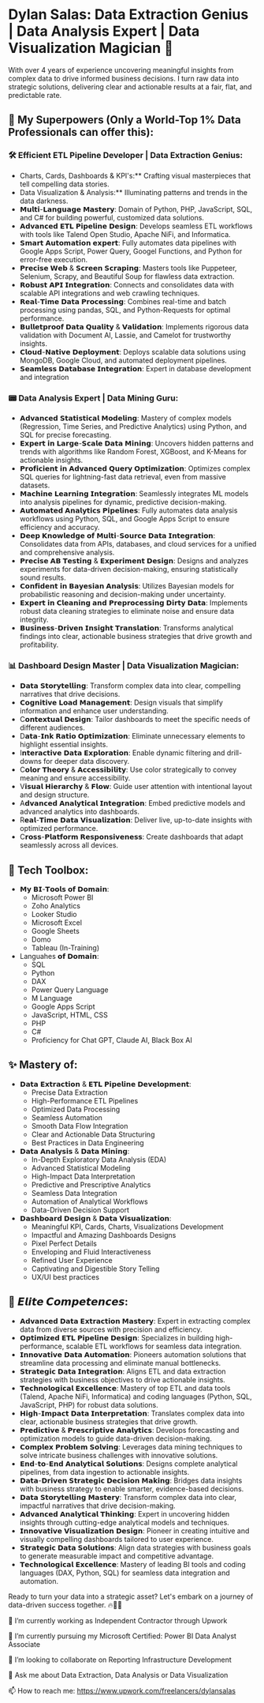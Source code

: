 # Dylan Salas: Data Extraction Genius | Data Analysis Expert | Data Visualization Magician 🚀

With over 4 years of experience uncovering meaningful insights from complex data to drive informed business decisions. I turn raw data into strategic solutions, delivering clear and actionable results at a fair, flat, and predictable rate.

## 💪 My Superpowers (Only a World-Top 1% Data Professionals can offer this):
### 🛠️ Efficient ETL Pipeline Developer | Data Extraction Genius:
-   Charts, Cards, Dashboards & KPI's:** Crafting visual masterpieces that tell compelling data stories.
-   Data Visualization & Analysis:** Illuminating patterns and trends in the data darkness.
-   𝗠𝘂𝗹𝘁𝗶-𝗟𝗮𝗻𝗴𝘂𝗮𝗴𝗲 𝗠𝗮𝘀𝘁𝗲𝗿𝘆: Domain of Python, PHP, JavaScript, SQL, and C# for building powerful, customized data solutions.
-   𝗔𝗱𝘃𝗮𝗻𝗰𝗲𝗱 𝗘𝗧𝗟 𝗣𝗶𝗽𝗲𝗹𝗶𝗻𝗲 𝗗𝗲𝘀𝗶𝗴𝗻: Develops seamless ETL workflows with tools like Talend Open Studio, Apache NiFi, and Informatica.
-   𝗦𝗺𝗮𝗿𝘁 𝗔𝘂𝘁𝗼𝗺𝗮𝘁𝗶𝗼𝗻 𝗲𝘅𝗽𝗲𝗿𝘁: Fully automates data pipelines with Google Apps Script, Power Query, Googel Functions, and Python for error-free execution.
-   𝗣𝗿𝗲𝗰𝗶𝘀𝗲 𝗪𝗲𝗯 & 𝗦𝗰𝗿𝗲𝗲𝗻 𝗦𝗰𝗿𝗮𝗽𝗶𝗻𝗴: Masters tools like Puppeteer, Selenium, Scrapy, and Beautiful Soup for flawless data extraction.
-   𝗥𝗼𝗯𝘂𝘀𝘁 𝗔𝗣𝗜 𝗜𝗻𝘁𝗲𝗴𝗿𝗮𝘁𝗶𝗼𝗻: Connects and consolidates data with scalable API integrations and web crawling techniques.
-   𝗥𝗲𝗮𝗹-𝗧𝗶𝗺𝗲 𝗗𝗮𝘁𝗮 𝗣𝗿𝗼𝗰𝗲𝘀𝘀𝗶𝗻𝗴: Combines real-time and batch processing using pandas, SQL, and Python-Requests for optimal performance.
-   𝗕𝘂𝗹𝗹𝗲𝘁𝗽𝗿𝗼𝗼𝗳 𝗗𝗮𝘁𝗮 𝗤𝘂𝗮𝗹𝗶𝘁𝘆 & 𝗩𝗮𝗹𝗶𝗱𝗮𝘁𝗶𝗼𝗻: Implements rigorous data validation with Document AI, Lassie, and Camelot for trustworthy insights.
-   𝗖𝗹𝗼𝘂𝗱-𝗡𝗮𝘁𝗶𝘃𝗲 𝗗𝗲𝗽𝗹𝗼𝘆𝗺𝗲𝗻𝘁: Deploys scalable data solutions using MongoDB, Google Cloud, and automated deployment pipelines.
-   𝗦𝗲𝗮𝗺𝗹𝗲𝘀𝘀 𝗗𝗮𝘁𝗮𝗯𝗮𝘀𝗲 𝗜𝗻𝘁𝗲𝗴𝗿𝗮𝘁𝗶𝗼𝗻: Expert in database development and integration

### 📟 Data Analysis Expert | Data Mining Guru:
-   𝗔𝗱𝘃𝗮𝗻𝗰𝗲𝗱 𝗦𝘁𝗮𝘁𝗶𝘀𝘁𝗶𝗰𝗮𝗹 𝗠𝗼𝗱𝗲𝗹𝗶𝗻𝗴: Mastery of complex models (Regression, Time Series, and Predictive Analytics) using Python, and SQL for precise forecasting.
-   𝗘𝘅𝗽𝗲𝗿𝘁 𝗶𝗻 𝗟𝗮𝗿𝗴𝗲-𝗦𝗰𝗮𝗹𝗲 𝗗𝗮𝘁𝗮 𝗠𝗶𝗻𝗶𝗻𝗴: Uncovers hidden patterns and trends with algorithms like Random Forest, XGBoost, and K-Means for actionable insights.
-   𝗣𝗿𝗼𝗳𝗶𝗰𝗶𝗲𝗻𝘁 𝗶𝗻 𝗔𝗱𝘃𝗮𝗻𝗰𝗲𝗱 𝗤𝘂𝗲𝗿𝘆 𝗢𝗽𝘁𝗶𝗺𝗶𝘇𝗮𝘁𝗶𝗼𝗻: Optimizes complex SQL queries for lightning-fast data retrieval, even from massive datasets.
-   𝗠𝗮𝗰𝗵𝗶𝗻𝗲 𝗟𝗲𝗮𝗿𝗻𝗶𝗻𝗴 𝗜𝗻𝘁𝗲𝗴𝗿𝗮𝘁𝗶𝗼𝗻: Seamlessly integrates ML models into analysis pipelines for dynamic, predictive decision-making.
-   𝗔𝘂𝘁𝗼𝗺𝗮𝘁𝗲𝗱 𝗔𝗻𝗮𝗹𝘆𝘁𝗶𝗰𝘀 𝗣𝗶𝗽𝗲𝗹𝗶𝗻𝗲𝘀: Fully automates data analysis workflows using Python, SQL, and Google Apps Script to ensure efficiency and accuracy.
-   𝗗𝗲𝗲𝗽 𝗞𝗻𝗼𝘄𝗹𝗲𝗱𝗴𝗲 𝗼𝗳 𝗠𝘂𝗹𝘁𝗶-𝗦𝗼𝘂𝗿𝗰𝗲 𝗗𝗮𝘁𝗮 𝗜𝗻𝘁𝗲𝗴𝗿𝗮𝘁𝗶𝗼𝗻: Consolidates data from APIs, databases, and cloud services for a unified and comprehensive analysis.
-   𝗣𝗿𝗲𝗰𝗶𝘀𝗲 𝗔𝗕 𝗧𝗲𝘀𝘁𝗶𝗻𝗴 & 𝗘𝘅𝗽𝗲𝗿𝗶𝗺𝗲𝗻𝘁 𝗗𝗲𝘀𝗶𝗴𝗻: Designs and analyzes experiments for data-driven decision-making, ensuring statistically sound results.
-   𝗖𝗼𝗻𝗳𝗶𝗱𝗲𝗻𝘁 𝗶𝗻 𝗕𝗮𝘆𝗲𝘀𝗶𝗮𝗻 𝗔𝗻𝗮𝗹𝘆𝘀𝗶𝘀: Utilizes Bayesian models for probabilistic reasoning and decision-making under uncertainty.
-   𝗘𝘅𝗽𝗲𝗿𝘁 𝗶𝗻 𝗖𝗹𝗲𝗮𝗻𝗶𝗻𝗴 𝗮𝗻𝗱 𝗣𝗿𝗲𝗽𝗿𝗼𝗰𝗲𝘀𝘀𝗶𝗻𝗴 𝗗𝗶𝗿𝘁𝘆 𝗗𝗮𝘁𝗮: Implements robust data cleaning strategies to eliminate noise and ensure data integrity.
-   𝗕𝘂𝘀𝗶𝗻𝗲𝘀𝘀-𝗗𝗿𝗶𝘃𝗲𝗻 𝗜𝗻𝘀𝗶𝗴𝗵𝘁 𝗧𝗿𝗮𝗻𝘀𝗹𝗮𝘁𝗶𝗼𝗻: Transforms analytical findings into clear, actionable business strategies that drive growth and profitability.

### 📊 Dashboard Design Master | Data Visualization Magician:
-   𝗗𝗮𝘁𝗮 𝗦𝘁𝗼𝗿𝘆𝘁𝗲𝗹𝗹𝗶𝗻𝗴: Transform complex data into clear, compelling narratives that drive decisions.
-   𝗖𝗼𝗴𝗻𝗶𝘁𝗶𝘃𝗲 𝗟𝗼𝗮𝗱 𝗠𝗮𝗻𝗮𝗴𝗲𝗺𝗲𝗻𝘁: Design visuals that simplify information and enhance user understanding.
-   C𝗼𝗻𝘁𝗲𝘅𝘁𝘂𝗮𝗹 𝗗𝗲𝘀𝗶𝗴𝗻: Tailor dashboards to meet the specific needs of different audiences.
-   D𝗮𝘁𝗮-𝗜𝗻𝗸 𝗥𝗮𝘁𝗶𝗼 𝗢𝗽𝘁𝗶𝗺𝗶𝘇𝗮𝘁𝗶𝗼𝗻: Eliminate unnecessary elements to highlight essential insights.
-   I𝗻𝘁𝗲𝗿𝗮𝗰𝘁𝗶𝘃𝗲 𝗗𝗮𝘁𝗮 𝗘𝘅𝗽𝗹𝗼𝗿𝗮𝘁𝗶𝗼𝗻: Enable dynamic filtering and drill-downs for deeper data discovery.
-   C𝗼𝗹𝗼𝗿 𝗧𝗵𝗲𝗼𝗿𝘆 & 𝗔𝗰𝗰𝗲𝘀𝘀𝗶𝗯𝗶𝗹𝗶𝘁𝘆: Use color strategically to convey meaning and ensure accessibility.
-   V𝗶𝘀𝘂𝗮𝗹 𝗛𝗶𝗲𝗿𝗮𝗿𝗰𝗵𝘆 & 𝗙𝗹𝗼𝘄: Guide user attention with intentional layout and design structure.
-   A𝗱𝘃𝗮𝗻𝗰𝗲𝗱 𝗔𝗻𝗮𝗹𝘆𝘁𝗶𝗰𝗮𝗹 𝗜𝗻𝘁𝗲𝗴𝗿𝗮𝘁𝗶𝗼𝗻: Embed predictive models and advanced analytics into dashboards.
-   R𝗲𝗮𝗹-𝗧𝗶𝗺𝗲 𝗗𝗮𝘁𝗮 𝗩𝗶𝘀𝘂𝗮𝗹𝗶𝘇𝗮𝘁𝗶𝗼𝗻: Deliver live, up-to-date insights with optimized performance.
-   C𝗿𝗼𝘀𝘀-𝗣𝗹𝗮𝘁𝗳𝗼𝗿𝗺 𝗥𝗲𝘀𝗽𝗼𝗻𝘀𝗶𝘃𝗲𝗻𝗲𝘀𝘀: Create dashboards that adapt seamlessly across all devices.

## 🧰 Tech Toolbox:
- 𝗠𝘆 𝗕𝗜-𝗧𝗼𝗼𝗹𝘀 𝗼𝗳 𝗗𝗼𝗺𝗮𝗶𝗻:
  - Microsoft Power BI
  - Zoho Analytics
  - Looker Studio
  - Microsoft Excel
  - Google Sheets
  - Domo
  - Tableau (In-Training)
- Languahes 𝗼𝗳 𝗗𝗼𝗺𝗮𝗶𝗻:
  - SQL
  - Python
  - DAX
  - Power Query Language
  - M Language
  - Google Apps Script
  - JavaScript, HTML, CSS
  - PHP
  - C#
  - Proficiency for Chat GPT, Claude AI, Black Box AI
 
## ✨ Mastery of:
- 𝗗𝗮𝘁𝗮 𝗘𝘅𝘁𝗿𝗮𝗰𝘁𝗶𝗼𝗻 & 𝗘𝗧𝗟 𝗣𝗶𝗽𝗲𝗹𝗶𝗻𝗲 𝗗𝗲𝘃𝗲𝗹𝗼𝗽𝗺𝗲𝗻𝘁:
  - Precise Data Extraction
  - High-Performance ETL Pipelines
  - Optimized Data Processing
  - Seamless Automation
  - Smooth Data Flow Integration
  - Clear and Actionable Data Structuring
  - Best Practices in Data Engineering
- 𝗗𝗮𝘁𝗮 𝗔𝗻𝗮𝗹𝘆𝘀𝗶𝘀 & 𝗗𝗮𝘁𝗮 𝗠𝗶𝗻𝗶𝗻𝗴:
  - In-Depth Exploratory Data Analysis (EDA)
  - Advanced Statistical Modeling
  - High-Impact Data Interpretation
  - Predictive and Prescriptive Analytics
  - Seamless Data Integration
  - Automation of Analytical Workflows
  - Data-Driven Decision Support
- 𝗗𝗮𝘀𝗵𝗯𝗼𝗮𝗿𝗱 𝗗𝗲𝘀𝗶𝗴𝗻 & 𝗗𝗮𝘁𝗮 𝗩𝗶𝘀𝘂𝗮𝗹𝗶𝘇𝗮𝘁𝗶𝗼𝗻:
  - Meaningful KPI, Cards, Charts, Visualizations Development
  - Impactful and Amazing Dashboards Designs
  - Pixel Perfect Details
  - Enveloping and Fluid Interactiveness
  - Refined User Experience
  - Captivating and Digestible Story Telling
  - UX/UI best practices 

## 📌 𝙀𝙡𝙞𝙩𝙚 𝘾𝙤𝙢𝙥𝙚𝙩𝙚𝙣𝙘𝙚𝙨:
  -  𝗔𝗱𝘃𝗮𝗻𝗰𝗲𝗱 𝗗𝗮𝘁𝗮 𝗘𝘅𝘁𝗿𝗮𝗰𝘁𝗶𝗼𝗻 𝗠𝗮𝘀𝘁𝗲𝗿𝘆: Expert in extracting complex data from diverse sources with precision and efficiency.
  -  𝗢𝗽𝘁𝗶𝗺𝗶𝘇𝗲𝗱 𝗘𝗧𝗟 𝗣𝗶𝗽𝗲𝗹𝗶𝗻𝗲 𝗗𝗲𝘀𝗶𝗴𝗻: Specializes in building high-performance, scalable ETL workflows for seamless data integration.
  -  𝗜𝗻𝗻𝗼𝘃𝗮𝘁𝗶𝘃𝗲 𝗗𝗮𝘁𝗮 𝗔𝘂𝘁𝗼𝗺𝗮𝘁𝗶𝗼𝗻: Pioneers automation solutions that streamline data processing and eliminate manual bottlenecks.
  -  𝗦𝘁𝗿𝗮𝘁𝗲𝗴𝗶𝗰 𝗗𝗮𝘁𝗮 𝗜𝗻𝘁𝗲𝗴𝗿𝗮𝘁𝗶𝗼𝗻: Aligns ETL and data extraction strategies with business objectives to drive actionable insights.
  -  𝗧𝗲𝗰𝗵𝗻𝗼𝗹𝗼𝗴𝗶𝗰𝗮𝗹 𝗘𝘅𝗰𝗲𝗹𝗹𝗲𝗻𝗰𝗲: Mastery of top ETL and data tools (Talend, Apache NiFi, Informatica) and coding languages (Python, SQL, JavaScript, PHP) for robust data solutions.
  -  𝗛𝗶𝗴𝗵-𝗜𝗺𝗽𝗮𝗰𝘁 𝗗𝗮𝘁𝗮 𝗜𝗻𝘁𝗲𝗿𝗽𝗿𝗲𝘁𝗮𝘁𝗶𝗼𝗻: Translates complex data into clear, actionable business strategies that drive growth.
  -  𝗣𝗿𝗲𝗱𝗶𝗰𝘁𝗶𝘃𝗲 & 𝗣𝗿𝗲𝘀𝗰𝗿𝗶𝗽𝘁𝗶𝘃𝗲 𝗔𝗻𝗮𝗹𝘆𝘁𝗶𝗰𝘀: Develops forecasting and optimization models to guide data-driven decision-making.
  -  𝗖𝗼𝗺𝗽𝗹𝗲𝘅 𝗣𝗿𝗼𝗯𝗹𝗲𝗺 𝗦𝗼𝗹𝘃𝗶𝗻𝗴: Leverages data mining techniques to solve intricate business challenges with innovative solutions.
  -  𝗘𝗻𝗱-𝘁𝗼-𝗘𝗻𝗱 𝗔𝗻𝗮𝗹𝘆𝘁𝗶𝗰𝗮𝗹 𝗦𝗼𝗹𝘂𝘁𝗶𝗼𝗻𝘀: Designs complete analytical pipelines, from data ingestion to actionable insights.
  -  𝗗𝗮𝘁𝗮-𝗗𝗿𝗶𝘃𝗲𝗻 𝗦𝘁𝗿𝗮𝘁𝗲𝗴𝗶𝗰 𝗗𝗲𝗰𝗶𝘀𝗶𝗼𝗻 𝗠𝗮𝗸𝗶𝗻𝗴: Bridges data insights with business strategy to enable smarter, evidence-based decisions.
  -  𝗗𝗮𝘁𝗮 𝗦𝘁𝗼𝗿𝘆𝘁𝗲𝗹𝗹𝗶𝗻𝗴 𝗠𝗮𝘀𝘁𝗲𝗿𝘆: Transform complex data into clear, impactful narratives that drive decision-making.
  -  𝗔𝗱𝘃𝗮𝗻𝗰𝗲𝗱 𝗔𝗻𝗮𝗹𝘆𝘁𝗶𝗰𝗮𝗹 𝗧𝗵𝗶𝗻𝗸𝗶𝗻𝗴: Expert in uncovering hidden insights through cutting-edge analytical models and techniques.
  -  𝗜𝗻𝗻𝗼𝘃𝗮𝘁𝗶𝘃𝗲 𝗩𝗶𝘀𝘂𝗮𝗹𝗶𝘇𝗮𝘁𝗶𝗼𝗻 𝗗𝗲𝘀𝗶𝗴𝗻: Pioneer in creating intuitive and visually compelling dashboards tailored to user experience.
  -  𝗦𝘁𝗿𝗮𝘁𝗲𝗴𝗶𝗰 𝗗𝗮𝘁𝗮 𝗦𝗼𝗹𝘂𝘁𝗶𝗼𝗻𝘀: Align data strategies with business goals to generate measurable impact and competitive advantage.
  -  𝗧𝗲𝗰𝗵𝗻𝗼𝗹𝗼𝗴𝗶𝗰𝗮𝗹 𝗘𝘅𝗰𝗲𝗹𝗹𝗲𝗻𝗰𝗲: Mastery of leading BI tools and coding languages (DAX, Python, SQL) for seamless data integration and automation.


Ready to turn your data into a strategic asset? Let's embark on a journey of data-driven success together. 🔥💯🎯

🔭 I’m currently working as Independent Contractor through Upwork

🌱 I’m currently pursuing my Microsoft Certified: Power BI Data Analyst Associate

👯 I’m looking to collaborate on Reporting Infrastructure Development

💬 Ask me about Data Extraction, Data Analysis or Data Visualization

📫 How to reach me: https://www.upwork.com/freelancers/dylansalas
